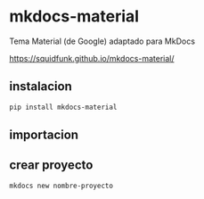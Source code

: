 
# mkdocs-material


Tema Material (de Google) adaptado para MkDocs

https://squidfunk.github.io/mkdocs-material/


## instalacion


```bash
pip install mkdocs-material
```


## importacion 



## crear proyecto

```bash
mkdocs new nombre-proyecto
```




